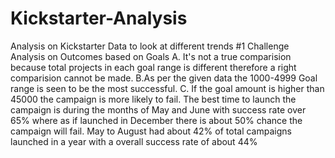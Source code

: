 # Kickstarter-Analysis
Analysis on Kickstarter Data to look at different trends
#1 Challenge 
Analysis on Outcomes based on Goals
  A. It's not a true comparision because total projects in each goal range is different therefore a right comparision cannot be made.
  B.As per the given data the 1000-4999 Goal range is seen to be the most successful.
  C. If the goal amount is higher than 45000 the campaign is more likely to fail.
The best time to launch the campaign is during the months of May and June with success rate over 65% where as if launched in December there is about 50% chance the campaign will fail.
May to August had about 42% of total campaigns launched in a year with a overall success rate of about 44%
